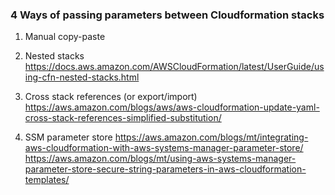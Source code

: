 ### 4 Ways of passing parameters between Cloudformation stacks

1. Manual copy-paste

1. Nested stacks 
https://docs.aws.amazon.com/AWSCloudFormation/latest/UserGuide/using-cfn-nested-stacks.html

1. Cross stack references (or export/import)
https://aws.amazon.com/blogs/aws/aws-cloudformation-update-yaml-cross-stack-references-simplified-substitution/

1. SSM parameter store
https://aws.amazon.com/blogs/mt/integrating-aws-cloudformation-with-aws-systems-manager-parameter-store/
https://aws.amazon.com/blogs/mt/using-aws-systems-manager-parameter-store-secure-string-parameters-in-aws-cloudformation-templates/
